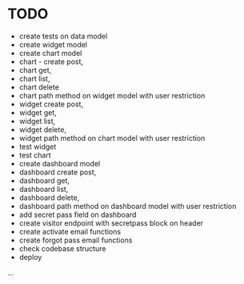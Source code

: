 # TODO

- create tests on data model
- create widget model
- create chart model
- chart - create post, 
- chart get, 
- chart list, 
- chart delete
- chart path method on widget model with user restriction
- widget create post, 
- widget get, 
- widget list, 
- widget delete,
- widget path method on chart model with user restriction
- test widget
- test chart
- create dashboard model
- dashboard create post, 
- dashboard get, 
- dashboard list, 
- dashboard delete,
- dashboard path method on dashboard model with user restriction
- add secret pass field on dashboard
- create visitor endpoint with secretpass block on header
- create activate email functions
- create forgot pass email functions
- check codebase structure
- deploy

...